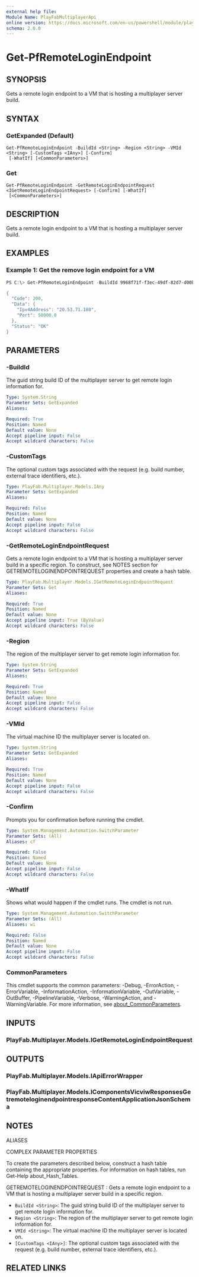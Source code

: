 ```yaml
---
external help file:
Module Name: PlayFabMultiplayerApi
online version: https://docs.microsoft.com/en-us/powershell/module/playfabmultiplayerapi/get-pfremoteloginendpoint
schema: 2.0.0
---
```


# Get-PfRemoteLoginEndpoint

## SYNOPSIS
Gets a remote login endpoint to a VM that is hosting a multiplayer server build.

## SYNTAX

### GetExpanded (Default)
```
Get-PfRemoteLoginEndpoint -BuildId <String> -Region <String> -VMId <String> [-CustomTags <IAny>] [-Confirm]
 [-WhatIf] [<CommonParameters>]
```

### Get
```
Get-PfRemoteLoginEndpoint -GetRemoteLoginEndpointRequest <IGetRemoteLoginEndpointRequest> [-Confirm] [-WhatIf]
 [<CommonParameters>]
```

## DESCRIPTION
Gets a remote login endpoint to a VM that is hosting a multiplayer server build.

## EXAMPLES

### Example 1: Get the remove login endpoint for a VM
```powershell
PS C:\> Get-PfRemoteLoginEndpoint -BuildId 9968f71f-f3ec-49df-82d7-d00b12c92e12 -Region AustraliaEast -VMId xcloudeau4u4yyxj4xymu:AustraliaEast:1E03_976a4cde-cb5a-4423-975f-d8e22e5815ce:tvmps_f12e69e1d9bd29bd0dc0a8ba65e251f0eb739c93c541baee571fd289bcb1a1f2_d | ConvertTo-Json -depth 5

{
  "Code": 200,
  "Data": {
    "Ipv4Address": "20.53.71.180",
    "Port": 50000.0
  },
  "Status": "OK"
}
```



## PARAMETERS

### -BuildId
The guid string build ID of the multiplayer server to get remote login information for.

```yaml
Type: System.String
Parameter Sets: GetExpanded
Aliases:

Required: True
Position: Named
Default value: None
Accept pipeline input: False
Accept wildcard characters: False
```

### -CustomTags
The optional custom tags associated with the request (e.g.
build number, external trace identifiers, etc.).

```yaml
Type: PlayFab.Multiplayer.Models.IAny
Parameter Sets: GetExpanded
Aliases:

Required: False
Position: Named
Default value: None
Accept pipeline input: False
Accept wildcard characters: False
```

### -GetRemoteLoginEndpointRequest
Gets a remote login endpoint to a VM that is hosting a multiplayer server build in a specific region.
To construct, see NOTES section for GETREMOTELOGINENDPOINTREQUEST properties and create a hash table.

```yaml
Type: PlayFab.Multiplayer.Models.IGetRemoteLoginEndpointRequest
Parameter Sets: Get
Aliases:

Required: True
Position: Named
Default value: None
Accept pipeline input: True (ByValue)
Accept wildcard characters: False
```

### -Region
The region of the multiplayer server to get remote login information for.

```yaml
Type: System.String
Parameter Sets: GetExpanded
Aliases:

Required: True
Position: Named
Default value: None
Accept pipeline input: False
Accept wildcard characters: False
```

### -VMId
The virtual machine ID the multiplayer server is located on.

```yaml
Type: System.String
Parameter Sets: GetExpanded
Aliases:

Required: True
Position: Named
Default value: None
Accept pipeline input: False
Accept wildcard characters: False
```

### -Confirm
Prompts you for confirmation before running the cmdlet.

```yaml
Type: System.Management.Automation.SwitchParameter
Parameter Sets: (All)
Aliases: cf

Required: False
Position: Named
Default value: None
Accept pipeline input: False
Accept wildcard characters: False
```

### -WhatIf
Shows what would happen if the cmdlet runs.
The cmdlet is not run.

```yaml
Type: System.Management.Automation.SwitchParameter
Parameter Sets: (All)
Aliases: wi

Required: False
Position: Named
Default value: None
Accept pipeline input: False
Accept wildcard characters: False
```

### CommonParameters
This cmdlet supports the common parameters: -Debug, -ErrorAction, -ErrorVariable, -InformationAction, -InformationVariable, -OutVariable, -OutBuffer, -PipelineVariable, -Verbose, -WarningAction, and -WarningVariable. For more information, see [about_CommonParameters](http://go.microsoft.com/fwlink/?LinkID=113216).

## INPUTS

### PlayFab.Multiplayer.Models.IGetRemoteLoginEndpointRequest

## OUTPUTS

### PlayFab.Multiplayer.Models.IApiErrorWrapper

### PlayFab.Multiplayer.Models.IComponentsVicviwResponsesGetremoteloginendpointresponseContentApplicationJsonSchema

## NOTES

ALIASES

COMPLEX PARAMETER PROPERTIES

To create the parameters described below, construct a hash table containing the appropriate properties. For information on hash tables, run Get-Help about_Hash_Tables.


GETREMOTELOGINENDPOINTREQUEST <IGetRemoteLoginEndpointRequest>: Gets a remote login endpoint to a VM that is hosting a multiplayer server build in a specific region.
  - `BuildId <String>`: The guid string build ID of the multiplayer server to get remote login information for.
  - `Region <String>`: The region of the multiplayer server to get remote login information for.
  - `VMId <String>`: The virtual machine ID the multiplayer server is located on.
  - `[CustomTags <IAny>]`: The optional custom tags associated with the request (e.g. build number, external trace identifiers, etc.).

## RELATED LINKS

